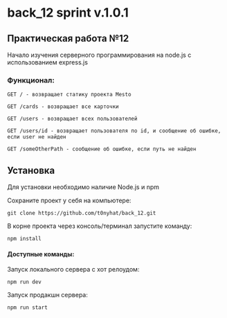 # back_12 sprint v.1.0.1

## Практическая работа №12

Начало изучения серверного программирования на node.js с использованием express.js
  
### Функционал:
```
GET / - возвращает статику проекта Mesto
```
```
GET /cards - возвращает все карточки
```
```
GET /users - возвращает всех пользователей
```
```
GET /users/id - возвращает пользователя по id, и сообщение об ошибке, если user не найден
```
```
GET /someOtherPath - сообщение об ошибке, если путь не найден
```


## Установка

Для установки необходимо наличие Node.js и npm

Сохраните проект у себя на компьютере:
```
git clone https://github.com/t0nyhat/back_12.git
```

В корне проекта через консоль/терминал запустите команду:
``` 
npm install
```

#### Доступные команды:  
Запуск локального сервера с хот релоудом:  
```
npm run dev
```  
Запуск продакшн сервера:  
```
npm run start
```
